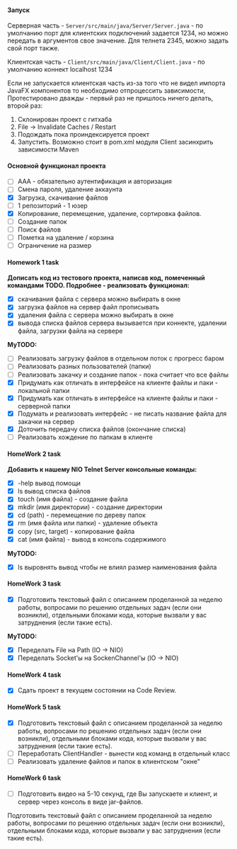 #### Запуск

Серверная часть - `Server/src/main/java/Server/Server.java` - по умолчанию порт для клиентских подключений задается 
1234, но можно передать в аргументов свое значение. Для телнета 2345, можно задать свой порт также.

Клиентская часть - `Client/src/main/java/Client/Client.java` - по умолчанию коннект localhost 1234

Если не запускается клиентская часть из-за того что не видел импорта JavaFX компонентов то необходимо отпроцессить зависимости,
Протестировано дважды - первый раз не пришлось ничего делать, второй раз:

1. Склонирован проект с гитхаба
2. File -> Invalidate Caches / Restart
3. Подождать пока проиндексируется проект
4. Запустить. Возможно стоит в pom.xml модуля Client засинхрить зависимости Maven

#### Основной функционал проекта

- [ ] ААА - обязательно аутентификация и авторизация
- [ ] Смена пароля, удаление аккаунта
- [x] Загрузка, скачивание файлов
- [ ] 1 репозиторий - 1 юзер
- [x] Копирование, перемещение, удаление, сортировка файлов.
- [ ] Создание папок
- [ ] Поиск файлов
- [ ] Пометка на удаление / корзина
- [ ] Ограничение на размер

#### Homework 1 task

**Дописать код из тестового проекта, написав код, помеченный командами TODO. Подробнее - реализовать функционал:**

- [x] скачивания файла с сервера		можно выбирать в окне 
- [x] загрузка файлов на сервер			файл прописывать
- [x] удаления файла с сервера			можно выбирать в окне 
- [x] вывода списка файлов сервера   вызывается при коннекте, удалении файла, загрузки файла на сервере

**MyTODO:**

- [ ] Реализовать загрузку файлов в отдельном поток с прогресс баром
- [ ] Реализовать разных пользователей (папки)
- [ ] Реализовать закачку и создание папок - пока считает что все файлы 
- [x] Придумать как отличать в интерфейсе на клиенте файлы и паки - локальной папки
- [x] Придумать как отличать в интерфейсе на клиенте файлы и паки - серверной папки
- [x] Подумать и реализовать интерфейс - не писать название файла для закачки на сервер
- [x] Доточить передачу списка файлов (окончание списка) 
- [ ] Реализовать хождение по папкам в клиенте

#### HomeWork 2 task

**Добавить к нашему NIO Telnet Server консольные команды:**

- [x] -help вывод помощи
- [x] ls вывод списка файлов
- [x] touch (имя файла) - создание файла
- [x] mkdir (имя директории) - создание директории
- [x] cd (path) - перемещение по дереву папок
- [x] rm (имя файла или папки) - удаление объекта
- [x] copy (src, target) - копирование файла
- [x] cat (имя файла) - вывод в консоль содержимого

**MyTODO:**

- [x] ls выровнять вывод чтобы не влиял размер наименования файла

#### HomeWork 3 task

- [x] Подготовить текстовый файл с описанием проделанной за неделю работы, вопросами по решению отдельных задач 
(если они возникли), отдельными блоками кода, которые вызвали у вас затруднения (если такие есть).

**MyTODO:**

- [x] Переделать File на Path (IO -> NIO)
- [x] Переделать Socket'ы на SockenChannel'ы (IO -> NIO)

#### HomeWork 4 task

- [x] Сдать проект в текущем состоянии на Code Review.

#### HomeWork 5 task

- [x] Подготовить текстовый файл с описанием проделанной за неделю работы, вопросами по решению отдельных задач
(если они возникли), отдельными блоками кода, которые вызвали у вас затруднения (если такие есть).
- [ ] Переработать ClientHandler - вынести код команд в отдельный класс
- [ ] Реализовать удаление файлов и папок в клиентском "окне"

#### HomeWork 6 task

- [ ] Подготовить видео на 5-10 секунд, где Вы запускаете и клиент, и сервер через консоль в виде jar-файлов.

Подготовить текстовый файл с описанием проделанной за неделю работы, вопросами по решению отдельных задач
(если они возникли), отдельными блоками кода, которые вызвали у вас затруднения (если такие есть).